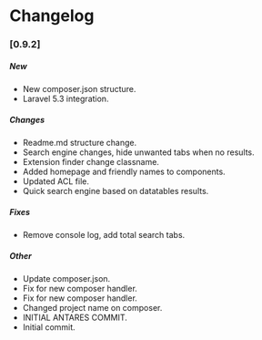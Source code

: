 # Changelog

### [0.9.2]

##### New

* New composer.json structure.
* Laravel 5.3 integration.

##### Changes

* Readme.md structure change.
* Search engine changes, hide unwanted tabs when no results.
* Extension finder change classname.
* Added homepage and friendly names to components.
* Updated ACL file.
* Quick search engine based on datatables results.

##### Fixes

* Remove console log, add total search tabs.

##### Other

* Update composer.json.
* Fix for new composer handler.
* Fix for new composer handler.
* Changed project name on composer.
* INITIAL ANTARES COMMIT.
* Initial commit.



